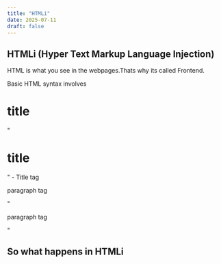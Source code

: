 ```yaml
---
title: "HTMLi"
date: 2025-07-11
draft: false
---
```


## HTMLi (Hyper Text Markup Language Injection)

HTML is what you see in the webpages.Thats why its called Frontend.

Basic HTML syntax involves 


<h1>title</h1> "<h1>title</h1>" - Title tag

<p>paragraph tag</p> "<p>paragraph tag</p>"

## So what happens in HTMLi

